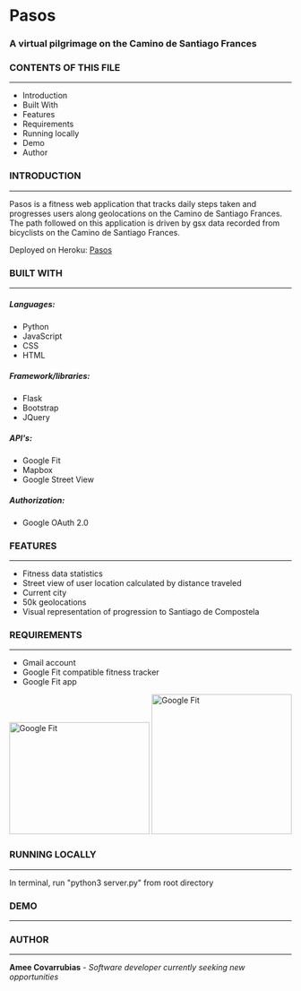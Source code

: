# Pasos
### A virtual pilgrimage on the Camino de Santiago Frances

### CONTENTS OF THIS FILE
---------------------
 * Introduction
 * Built With
 * Features
 * Requirements
 * Running locally 
 * Demo
 * Author
 
### INTRODUCTION
------------
Pasos is a fitness web application that tracks daily steps taken and progresses users along geolocations on the Camino de Santiago Frances. The path followed on this application is driven by gsx data recorded from bicyclists on the Camino de Santiago Frances. 

Deployed on Heroku: [Pasos](https://pasos-app.herokuapp.com/)

### BUILT WITH
------------

##### Languages:
<ul>
 <li>Python</li> <li>JavaScript</li> <li>CSS</li> <li>HTML</li>
</ul>

##### Framework/libraries:
<ul>
 <li>Flask</li> <li>Bootstrap</li> <li>JQuery</li>
</ul>

##### API's:
<ul>
<li>Google Fit</li> <li>Mapbox</li> <li>Google Street View</li>
</ul>

##### Authorization:
<ul>
<li>Google OAuth 2.0</li>
</ul>

### FEATURES
------------

* Fitness data statistics
* Street view of user location calculated by distance traveled
* Current city 
* 50k geolocations 
* Visual representation of progression to Santiago de Compostela


### REQUIREMENTS
------------
* Gmail account 
* Google Fit compatible fitness tracker 
* Google Fit app
   
<img src="https://lh3.googleusercontent.com/ir2-W48gf2uIorNfXw4UDmK1mbq0g79vqe-3JVz9urSlhKQjBT58o57ENqtZ71MovujW10qrVe-mhpiic_Dsrg=w320" alt="Google Fit" width="250" height="200"> <img src="https://lh5.googleusercontent.com/brlzyA1IPqc5p7xxH-MAIIrqw9tFkSE_PZfbhcgQUzOgbHwPT-nRutgNVwpDxppV2BpjMEpCQD0UjuUUSOTpFqQv_VCX-AWZDB1wnrar_dHUqnB2yISntb0d__XjR0dW1U8rAXwI" alt="Google Fit" width="250" height="250">

### RUNNING LOCALLY
------------

In terminal, run "python3 server.py" from root directory

### DEMO
------------

### AUTHOR 
------------

**Amee Covarrubias** - *Software developer currently seeking new opportunities*





